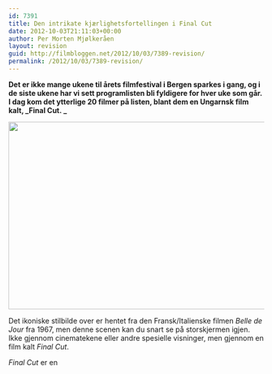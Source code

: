 ```yaml
---
id: 7391
title: Den intrikate kjærlighetsfortellingen i Final Cut
date: 2012-10-03T21:11:03+00:00
author: Per Morten Mjølkeråen
layout: revision
guid: http://filmbloggen.net/2012/10/03/7389-revision/
permalink: /2012/10/03/7389-revision/
---
```

**Det er ikke mange ukene til årets filmfestival i Bergen sparkes i gang, og i de siste ukene har vi sett programlisten bli fyldigere for hver uke som går. I dag kom det ytterlige 20 filmer på listen, blant dem en Ungarnsk film kalt, _Final Cut. _**

<a href="http://filmbloggen.net/?attachment_id=7390" rel="attachment wp-att-7390"><img class="alignnone size-large wp-image-7390" src="http://filmbloggen.net/wp-content/uploads//2012/10/20120121-final-cut-holgyeim-es-uraim5-620x369.jpg" alt="" width="620" height="369" /></p> 

<p>
  </a>Det ikoniske stilbilde over er hentet fra den Fransk/Italienske filmen <em>Belle de Jour</em> fra 1967, men denne scenen kan du snart se på storskjermen igjen. Ikke gjennom cinematekene eller andre spesielle visninger, men gjennom en film kalt <em>Final Cut</em>.
</p>

<p>
  <em>Final Cut </em>er en
</p>